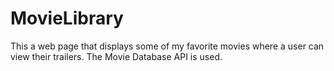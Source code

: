 # MovieLibrary
This a web page that displays some of my favorite movies where a user can view their trailers. The Movie Database API is used.
